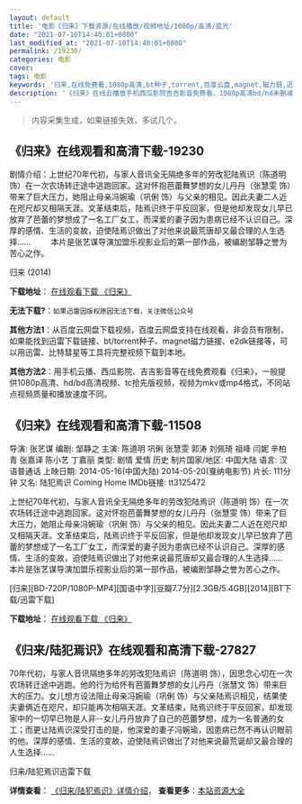 ```yaml
---
layout: default
title: '电影《归来》下载资源/在线播放/视频地址/1080p/高清/蓝光'
date: "2021-07-10T14:40:01+0800"
last_modified_at: "2021-07-10T14:40:01+0800"
permalink: /19230/
categories: 电影
cover:
tags: 电影
keywords: '归来,在线免费看,1080p高清,bt种子,torrent,百度云盘,magnet,磁力链,迅雷下载资源'
description: '《归来》在线云播放手机西瓜影院吉吉影音免费看，1080p高清bd/hd未删减完整版和tc抢先枪版，mkv/mp4格式，附带bt/torrent种子、magnet/磁力链、百度云盘、网盘资源迅雷下载链接'
---
```


>内容采集生成，如果链接失效，多试几个。


## 《归来》在线观看和高清下载-19230

剧情介绍：上世纪70年代初，与家人音讯全无隔绝多年的劳改犯陆焉识（陈道明 饰）在一次农场转迁途中逃跑回家。这对怀抱芭蕾舞梦想的女儿丹丹（张慧雯 饰）带来了巨大压力，她阻止母亲冯婉瑜（巩俐 饰）与父亲的相见。因此夫妻二人近在咫尺却又相隔天涯。文革结束后，陆焉识终于平反回家，但是他却发现女儿早已放弃了芭蕾的梦想成了一名工厂女工，而深爱的妻子因为患病已经不认识自己。深厚的感情、生活的变故，迫使陆焉识做出了对他来说最荒唐却又最合理的人生选择……  　　本片是张艺谋导演加盟乐视影业后的第一部作品，被编剧邹静之誉为苦心之作。


归来 (2014)

**下载地址**： [在线观看下载 《归来》](https://www.btbtdy.me/btdy/dy983.html) 


**无法下载?**：`如果迅雷因版权原因无法下载，关注微信公众号 `

**其他方法1**：从百度云网盘下载视频，百度云网盘支持在线观看，非会员有限制，如果能找到迅雷下载链接、bt/torrent种子、magnet磁力链接、e2dk链接等，可以用迅雷、比特彗星等工具将完整视频下载到本地。

**其他方法2**：用手机云播、西瓜影院、吉吉影音等在线免费观看《归来》，一般提供1080p高清、hd/bd高清视频、tc抢先版视频，视频为mkv或mp4格式，不同站点视频质量和播放速度不同。


## 《归来》在线观看和高清下载-11508

导演: 张艺谋 编剧: 邹静之 主演: 陈道明 巩俐 张慧雯 郭涛 刘佩琦 祖峰 闫妮 辛柏青 张嘉译 陈小艺 丁嘉丽 类型: 剧情 爱情 历史 制片国家/地区: 中国大陆 语言: 汉语普通话 上映日期: 2014-05-16(中国大陆) 2014-05-20(戛纳电影节) 片长: 111分钟 又名: 陆犯焉识 Coming Home IMDb链接: tt3125472

上世纪70年代初，与家人音讯全无隔绝多年的劳改犯陆焉识（陈道明 饰）在一次农场转迁途中逃跑回家。这对怀抱芭蕾舞梦想的女儿丹丹（张慧雯 饰）带来了巨大压力，她阻止母亲冯婉瑜（巩俐 饰）与父亲的相见。因此夫妻二人近在咫尺却又相隔天涯。文革结束后，陆焉识终于平反回家，但是他却发现女儿早已放弃了芭蕾的梦想成了一名工厂女工，而深爱的妻子因为患病已经不认识自己。深厚的感情、生活的变故，迫使陆焉识做出了对他来说最荒唐却又最合理的人生选择…… 本片是张艺谋导演加盟乐视影业后的第一部作品，被编剧邹静之誉为苦心之作。


[归来][BD-720P/1080P-MP4][国语中字][豆瓣7.7分][2.3GB/5.4GB][2014][BT下载/迅雷下载]

**下载地址**： [在线观看下载 《归来》](https://www.btdx8.com/torrent/coming_home_2014.html) 


## 《归来/陆犯焉识》在线观看和高清下载-27827

70年代初，与家人音讯隔绝多年的劳改犯陆焉识（陈道明 饰），因思念心切在一次农场转迁途中逃跑。他的行为给怀有芭蕾舞梦想的女儿丹丹（张慧文 饰）带来巨大的压力。女儿想方设法阻止母亲冯婉瑜（巩俐 饰）与父亲陆焉识相见，结果使夫妻俩近在咫尺，却只能再次相隔天涯。文革结束，陆焉识终于平反回家，却发现家中的一切早已物是人非--女儿丹丹放弃了自己的芭蕾梦想，成为一名普通的女工；而更让陆焉识深受打击的是，他深爱的妻子冯婉瑜，因患病已然不再认识眼前的他。深厚的感情、生活的变故，迫使陆焉识做出了对他来说最荒诞却又最合理的人生选择……


归来/陆犯焉识迅雷下载

**详情查看**： [《归来/陆犯焉识》详情介绍](/movie/27827/)， **查看更多**：[本站资源大全](/movie/t/all/)

